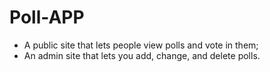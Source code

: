 # Poll-APP
* A public site that lets people view polls and vote in them;
* An admin site that lets you add, change, and delete polls.
